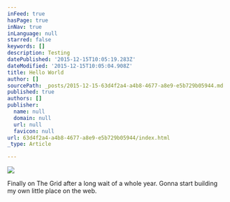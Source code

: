 ```yaml
---
inFeed: true
hasPage: true
inNav: true
inLanguage: null
starred: false
keywords: []
description: Testing
datePublished: '2015-12-15T10:05:19.283Z'
dateModified: '2015-12-15T10:05:04.908Z'
title: Hello World
author: []
sourcePath: _posts/2015-12-15-63d4f2a4-a4b8-4677-a8e9-e5b729b05944.md
published: true
authors: []
publisher:
  name: null
  domain: null
  url: null
  favicon: null
url: 63d4f2a4-a4b8-4677-a8e9-e5b729b05944/index.html
_type: Article

---
```

![](https://the-grid-user-content.s3-us-west-2.amazonaws.com/fa4ee23a-603e-431e-968b-238c6ac3e295.jpg)

Finally on The Grid after a long wait of a whole year. Gonna start building my own little place on the web.